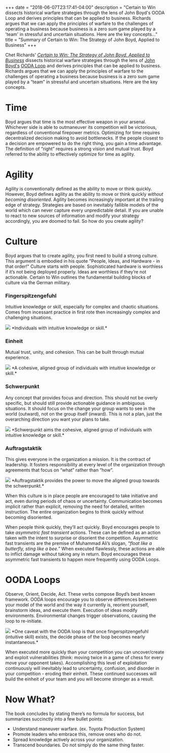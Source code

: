 +++
date = "2018-06-07T23:17:41-04:00"
description = "Certain to Win dissects historical warfare strategies through the lens of John Boyd's OODA Loop and derives principles that can be applied to business. Richards argues that we can apply the principles of warfare to the challenges of operating a business because business is a zero sum game played by a 'team' in stressful and uncertain situations. Here are the key concepts..."
title = "Summary of Certain to Win: The Strategy of John Boyd, Applied to Business"
+++

Chet Richards' *[Certain to Win: The Strategy of John Boyd, Applied to Business](https://www.amazon.com/dp/B0793SDYSM)* dissects historical warfare strategies through the lens of <a href="https://en.wikipedia.org/wiki/John_Boyd_(military_strategist)">John Boyd's</a> [OODA Loop](https://en.m.wikipedia.org/wiki/OODA_loop) and derives principles that can be applied to business. Richards argues that we can apply the principles of warfare to the challenges of operating a business because business is a zero sum game played by a “team” in stressful and uncertain situations. Here are the key concepts.

# Time

Boyd argues that time is the most effective weapon in your arsenal. Whichever side is able to outmaneuver its competition will be victorious, regardless of conventional firepower metrics. Optimizing for time requires decentralized decision making to avoid bottlenecks. If the people closest to a decision are empowered to do the right thing, you gain a time advantage. The definition of “right” requires a strong vision and mutual trust. Boyd referred to the ability to effectively optimize for time as agility.

# Agility

Agility is conventionally defined as the ability to move or think quickly. However, Boyd defines agility as the ability to move or think quickly *without becoming disoriented*. Agility becomes increasingly important at the trailing edge of strategy. Strategies are based on inevitably fallible models of the world which can never capture every unpredictable detail. If you are unable to react to new sources of information and modify your strategy accordingly, you are doomed to fail. So how do you create agility?

# Culture

Boyd argues that to create agility, you first need to build a strong culture. This argument is embodied in his quote "People, Ideas, and Hardware - in that order!" Culture starts with people. Sophisticated hardware is worthless if it’s not being deployed properly. Ideas are worthless if they’re not actionable. Certain to Win outlines the fundamental building blocks of culture via the German military. 

### Fingerspitzengefuhl 

Intuitive knowledge or skill, especially for complex and chaotic situations. Comes from incessant practice in first rote then increasingly complex and challenging situations. 

<img src="/images/ctw/fingerspitzengefuhl.png"/>
*Individuals with intuitive knowledge or skill.*


### Einheit 

Mutual trust, unity, and cohesion. This can be built through mutual experience. 

<img src="/images/ctw/einheit.png"/>
*A cohesive, aligned group of individuals with intuitive knowledge or skill.*


### Schwerpunkt

Any concept that provides focus and direction. This should not be overly specific, but should still provide actionable guidance in ambiguous situations. It should focus on the change your group wants to see in the world (outward), not on the group itself (inward). This is not a plan, just the overarching direction you want your plans to take.

<img src="/images/ctw/schwerpunkt.png"/>
*Schwerpunkt aims the cohesive, aligned group of individuals with intuitive knowledge or skill.*

### Auftragstaktik

This gives everyone in the organization a mission. It is the contract of leadership. It fosters responsibility at every level of the organization through agreements that focus on “what” rather than “how”.

<img src="/images/ctw/auftragstaktik.png"/>
*Auftragstaktik provides the power to move the aligned group towards the schwerpunkt.*


When this culture is in place people are encouraged to take initiative and act, even during periods of chaos or uncertainty. Communication becomes implicit rather than explicit, removing the need for detailed, written instruction. The entire organization begins to think quickly without becoming disoriented. 

When people think quickly, they’ll act quickly. Boyd encourages people to take *asymmetric fast transient* actions. These can be defined as an action taken with the intent to surprise or disorient the competition. Asymmetric fast transients are the premise of Muhammad Ali’s slogan, *“float like a butterfly, sting like a bee.”* When executed flawlessly, these actions are able to inflict damage without taking any in return. Boyd encourages these asymmetric fast transients to happen more frequently using OODA Loops.

# OODA Loops

Observe, Orient, Decide, Act. These verbs compose Boyd’s best known framework. OODA loops encourage you to observe differences between your model of the world and the way it currently is, reorient yourself, brainstorm ideas, and execute them. Execution of ideas modify environments. Environmental changes trigger observations, causing the loop to re-initiate.

<img src="/images/ctw/ooda.png"/>
*One caveat with the OODA loop is that once fingerspitzengefuhl (intuitive skill) exists, the decide phase of the loop becomes nearly instantaneous.*

When executed more quickly than your competition you can uncover/create and exploit vulnerabilities (think: moving twice in a game of chess for every move your opponent takes). Accomplishing this level of exploitation continuously will inevitably lead to uncertainty, confusion, and disorder in your competition - eroding their einheit. These continued successes will build the einheit of your team and you will become stronger as a result. 

# Now What?

The book concludes by stating there’s no formula for success, but summarizes succinctly into a few bullet points:

- Understand maneuver warfare. (ex. Toyota Production System)
- Promote leaders who embrace this, remove ones who do not.
- Spread knowledge actively across your organization.
- Transcend boundaries. Do not simply do the same thing faster.


